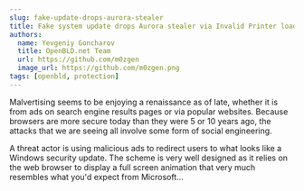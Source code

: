 ```yaml
---
slug: fake-update-drops-aurora-stealer
title: Fake system update drops Aurora stealer via Invalid Printer loader
authors:
  name: Yevgeniy Goncharov
  title: OpenBLD.net Team
  url: https://github.com/m0zgen
  image_url: https://github.com/m0zgen.png
tags: [openbld, protection]
---
```


Malvertising seems to be enjoying a renaissance as of late, whether it is from ads on search engine results pages or via popular websites. Because browsers are more secure today than they were 5 or 10 years ago, the attacks that we are seeing all involve some form of social engineering.

A threat actor is using malicious ads to redirect users to what looks like a Windows security update. The scheme is very well designed as it relies on the web browser to display a full screen animation that very much resembles what you'd expect from Microsoft...


